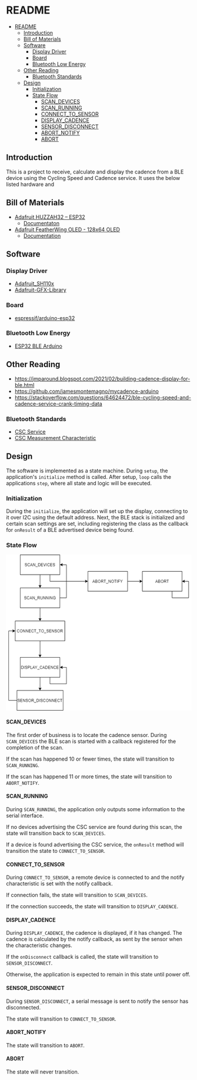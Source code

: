 # README

- [README](#readme)
  - [Introduction](#introduction)
  - [Bill of Materials](#bill-of-materials)
  - [Software](#software)
    - [Display Driver](#display-driver)
    - [Board](#board)
    - [Bluetooth Low Energy](#bluetooth-low-energy)
  - [Other Reading](#other-reading)
    - [Bluetooth Standards](#bluetooth-standards)
  - [Design](#design)
    - [Initialization](#initialization)
    - [State Flow](#state-flow)
      - [SCAN_DEVICES](#scan_devices)
      - [SCAN_RUNNING](#scan_running)
      - [CONNECT_TO_SENSOR](#connect_to_sensor)
      - [DISPLAY_CADENCE](#display_cadence)
      - [SENSOR_DISCONNECT](#sensor_disconnect)
      - [ABORT_NOTIFY](#abort_notify)
      - [ABORT](#abort)

## Introduction

This is a project to receive, calculate and display the cadence from a BLE device using the Cycling Speed and Cadence service.  It uses the below listed hardware and

## Bill of Materials

* [Adafruit HUZZAH32 – ESP32](https://www.adafruit.com/product/3405)
  * [Documentaton](https://learn.adafruit.com/adafruit-huzzah32-esp32-feather/overview)
* [Adafruit FeatherWing OLED - 128x64 OLED](https://www.adafruit.com/product/4650)
  * [Documentation](https://learn.adafruit.com/adafruit-128x64-oled-featherwing/overview)

## Software

### Display Driver

* [Adafruit_SH110x](https://github.com/adafruit/Adafruit_SH110x)
* [Adafruit-GFX-Library](https://github.com/adafruit/Adafruit-GFX-Library)


### Board

* [espressif/arduino-esp32](https://github.com/espressif/arduino-esp32/blob/master/docs/arduino-ide/boards_manager.md)

### Bluetooth Low Energy

* [ESP32 BLE Arduino](https://www.arduino.cc/reference/en/libraries/esp32-ble-arduino/)

## Other Reading

* https://jmparound.blogspot.com/2021/02/building-cadence-display-for-ble.html
* https://github.com/jamesmontemagno/mycadence-arduino
* https://stackoverflow.com/questions/64624472/ble-cycling-speed-and-cadence-service-crank-timing-data

### Bluetooth Standards

* [CSC Service](https://www.bluetooth.com/wp-content/uploads/Sitecore-Media-Library/Gatt/Xml/Services/org.bluetooth.service.cycling_speed_and_cadence.xml)
* [CSC Measurement Characteristic](https://www.bluetooth.com/wp-content/uploads/Sitecore-Media-Library/Gatt/Xml/Characteristics/org.bluetooth.characteristic.csc_measurement.xml)

## Design

The software is implemented as a state machine.  During `setup`, the application's `initialize` method is called.  After setup, `loop` calls the applications `step`, where all state and logic will be executed.

### Initialization

During the `initialize`, the application will set up the display, connecting to it over I2C using the default address.  Next, the BLE stack is initialized and certain scan settings are set, including registering the class as the callback for `onResult` of a BLE advertised device being found.


### State Flow

![](img/cadence-state.png)

#### SCAN_DEVICES

The first order of business is to locate the cadence sensor.  During `SCAN_DEVICES` the BLE scan is started with a callback registered for the completion of the scan.

If the scan has happened 10 or fewer times, the state will transition to `SCAN_RUNNING`.

If the scan has happened 11 or more times, the state will transition to `ABORT_NOTIFY`.

#### SCAN_RUNNING

During `SCAN_RUNNING`, the application only outputs some information to the serial interface.

If no devices advertising the CSC service are found during this scan, the state will transition back to `SCAN_DEVICES`.

If a device is found advertising the CSC service, the `onResult` method will transition the state to `CONNECT_TO_SENSOR`.

#### CONNECT_TO_SENSOR

During `CONNECT_TO_SENSOR`, a remote device is connected to and the notify characteristic is set with the notify callback.

If connection fails, the state will transition to `SCAN_DEVICES`.

If the connection succeeds, the state will transition to `DISPLAY_CADENCE`.

#### DISPLAY_CADENCE

During `DISPLAY_CADENCE`, the cadence is displayed, if it has changed.  The cadence is calculated by the notify callback, as sent by the sensor when the characteristic changes.

If the `onDisconnect` callback is called, the state will transition to `SENSOR_DISCONNECT`.

Otherwise, the application is expected to remain in this state until power off.

#### SENSOR_DISCONNECT

During `SENSOR_DISCONNECT`, a serial message is sent to notify the sensor has disconnected.

The state will transition to `CONNECT_TO_SENSOR`.

#### ABORT_NOTIFY

The state will transition to `ABORT`.

#### ABORT

The state will never transition.
